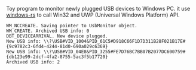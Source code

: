 Toy program to monitor newly plugged USB devices to Windows PC. it use [windows-rs](https://github.com/microsoft/windows-rs)
to call Win32 and UWP (Universal Windows Platform) API.

```
WM_NCCREATE. Saving pointer to UsbMonitor object.
WM_CREATE. Archived USB info: 0
DBT_DEVICEARRIVAL. New device plugged.
New USB info: \\?\USB#VID_1004&PID_61C5#D918C66F1D7D311B28F021B17E#{9c9782c3-6fd4-4244-81d0-690a029c6369}
New USB info: \\?\USB#VID_04E8&PID_3255#FE7D76BC7BB07B2077DC600759#{db123e99-2dcf-4fa2-8755-5ac3f5b17720}
Archived USB info: 2
```
